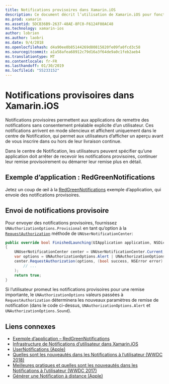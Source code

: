 ```yaml
---
title: Notifications provisoires dans Xamarin.iOS
description: Ce document décrit l’utilisation de Xamarin.iOS pour fonctionner avec les notifications provisoires. Notifications provisoires, introduites dans iOS 12, permettent aux applications envoyer des notifications silencieuses sans l’autorisation utilisateur explicite.
ms.prod: xamarin
ms.assetid: 5DCB36B9-2637-48AE-8FC0-F6124F08AC48
ms.technology: xamarin-ios
author: lobrien
ms.author: laobri
ms.date: 9/4/2018
ms.openlocfilehash: d4a90ee0b85144269d80815820fe09fa0fcd3c58
ms.sourcegitcommit: a1a58afea68912c79d16a3f64de9a0c1feb2aeb4
ms.translationtype: MT
ms.contentlocale: fr-FR
ms.lasthandoff: 01/30/2019
ms.locfileid: "55233152"
---
```

# <a name="provisional-notifications-in-xamarinios"></a>Notifications provisoires dans Xamarin.iOS

Notifications provisoires permettent aux applications de remettre des notifications sans consentement préalable explicite d’un utilisateur. Ces notifications arrivent en mode silencieux et affichent uniquement dans le centre de Notification, qui permet aux utilisateurs d’afficher un aperçu avant de vous inscrire dans ou hors de leur livraison continue.

Dans le centre de Notification, les utilisateurs peuvent spécifier qu’une application doit arrêter de recevoir les notifications provisoires, continuer leur remise provisoirement ou démarrer leur remise plus en détail.

## <a name="sample-app-redgreennotifications"></a>Exemple d’application : RedGreenNotifications

Jetez un coup de œil à la [RedGreenNotifications](https://developer.xamarin.com/samples/monotouch/iOS12/RedGreenNotifications) exemple d’application, qui envoie des notifications provisoires.

## <a name="sending-provisional-notifications"></a>Envoi de notifications provisoire

Pour envoyer des notifications provisoires, fournissez `UNAuthorizationOptions.Provisional` en tant qu’option à la [`RequestAuthorization`](xref:UserNotifications.UNUserNotificationCenter.RequestAuthorization*)
méthode de `UNUserNotificationCenter`:

```csharp
public override bool FinishedLaunching(UIApplication application, NSDictionary launchOptions)
{
    UNUserNotificationCenter center = UNUserNotificationCenter.Current;
    var options = UNAuthorizationOptions.Alert | UNAuthorizationOptions.Sound | UNAuthorizationOptions.Provisional;
    center.RequestAuthorization(options, (bool success, NSError error) => {
        // ...
    );
    return true;
}
```

Si l’utilisateur promeut les notifications provisoires pour une remise importante, le `UNAuthorizationOptions` valeurs passées à `RequestAuthorization` déterminera les nouveaux paramètres de remise de notification (dans le code ci-dessus, `UNAuthorizationOptions.Alert` et `UNAuthorizationOptions.Sound`).

## <a name="related-links"></a>Liens connexes

- [Exemple d’application – RedGreenNotifications](https://developer.xamarin.com/samples/monotouch/iOS12/RedGreenNotifications)
- [Infrastructure de Notifications d’utilisateur dans Xamarin.iOS](~/ios/platform/user-notifications/index.md)
- [UserNotifications (Apple)](https://developer.apple.com/documentation/usernotifications?language=objc)
- [Quelles sont les nouveautés dans les Notifications à l’utilisateur (WWDC 2018)](https://developer.apple.com/videos/play/wwdc2018/710/)
- [Meilleures pratiques et quelles sont les nouveautés dans les Notifications à l’utilisateur (WWDC 2017)](https://developer.apple.com/videos/play/wwdc2017/708/)
- [Générer une Notification à distance (Apple)](https://developer.apple.com/documentation/usernotifications/setting_up_a_remote_notification_server/generating_a_remote_notification)
